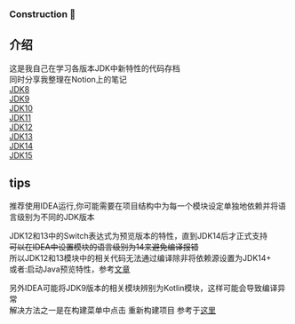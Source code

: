 ### Construction 🚧
## 介绍
这是我自己在学习各版本JDK中新特性的代码存档  
同时分享我整理在Notion上的笔记  
[JDK8](https://seasidetown.notion.site/JDK8-ce3b068baeac460ea54162483826bf6b)  
[JDK9](https://seasidetown.notion.site/JDK9-e39ce52b2c1b41198c302f95a543f822)  
[JDK10](https://seasidetown.notion.site/JDK10-1f7b4cbca315423b8bdcce7101324f94)  
[JDK11](https://seasidetown.notion.site/JDK11-f66d855061534e3584c2384feb5dee0f)  
[JDK12](https://seasidetown.notion.site/JDK12-9ae7ccedafd748ce8195fd882cf1c4aa)  
[JDK13]()  
[JDK14]()  
[JDK15]()

## tips

推荐使用IDEA运行,你可能需要在项目结构中为每一个模块设定单独地依赖并将语言级别为不同的JDK版本

JDK12和13中的Switch表达式为预览版本的特性，直到JDK14后才正式支持  
~~可以在IDEA中设置模块的语言级别为14来避免编译报错~~   
所以JDK12和13模块中的相关代码无法通过编译除非将依赖源设置为JDK14+  
或者:启动Java预览特性，参考[文章](https://blog.csdn.net/chy555chy/article/details/108585027)

另外IDEA可能将JDK9版本的相关模块辨别为Kotlin模块，这样可能会导致编译异常  
解决方法之一是在构建菜单中点击 重新构建项目
参考于[这里](https://stackoverflow.com/questions/53497454/intellij-idea-ultimate-2018-3-thinks-my-java-9-project-is-a-kotlin-project)